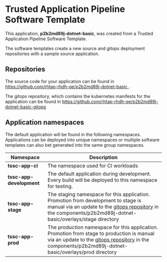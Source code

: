 # Trusted Application Pipeline Software Template

This application, **p2b2md89j-dotnet-basic**, was created from a Trusted Application Pipeline Software Template.

The software templates create a new source and gitops deployment repositories with a sample source application. 

## Repositories

The source code for your application can be found in [https://github.com/rhtap-rhdh-qe/p2b2md89j-dotnet-basic ](https://github.com/rhtap-rhdh-qe/p2b2md89j-dotnet-basic ).
 
The gitops repository, which contains the kubernetes manifests for the application can be found in 
[https://github.com/rhtap-rhdh-qe/p2b2md89j-dotnet-basic-gitops ](https://github.com/rhtap-rhdh-qe/p2b2md89j-dotnet-basic-gitops ) 

## Application namespaces 

The default application will be found in the following namespaces. Applications can be deployed into unique namespaces or multiple software templates can also bet generated into the same group namespaces.  

|  Namespace   |  Description   |  
| -------- | -------- |
| **tssc-app-ci** | The namespace used for CI workloads |
| **tssc-app-development** | The default application during development. Every build will be deployed to this namespace for testing. |
| **tssc-app-stage** | The staging namespace for this application. Promotion from development to stage is manual via an update to the [gitops repository](https://github.com/rhtap-rhdh-qe/p2b2md89j-dotnet-basic-gitops ) in the components/p2b2md89j-dotnet-basic/overlays/stage directory |
| **tssc-app-prod** | The production namespace for this application. Promotion from stage to production is manual via an update to the [gitops repository](https://github.com/rhtap-rhdh-qe/p2b2md89j-dotnet-basic-gitops ) in the components/p2b2md89j-dotnet-basic/overlays/prod directory |